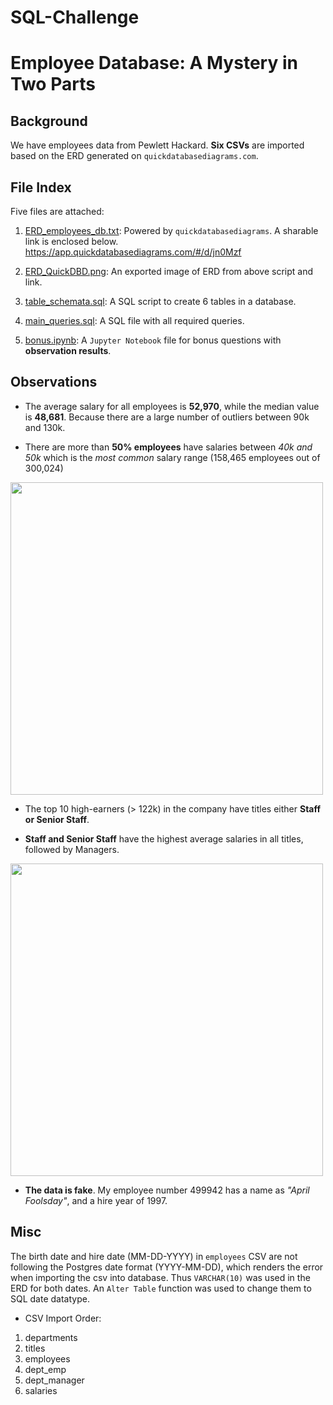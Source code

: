 # SQL-Challenge
# Employee Database: A Mystery in Two Parts

## Background

We have employees data from Pewlett Hackard. **Six CSVs** are imported based on the ERD generated on ``quickdatabasediagrams.com``.

## File Index

Five files are attached:

1. <a href="https://github.com/kk-deng/SQL-Challenge/blob/main/EmployeeSQL/1.%20ERD_hp_employees_db.txt">ERD_employees_db.txt</a>: Powered by ``quickdatabasediagrams``. A sharable link is enclosed below.
https://app.quickdatabasediagrams.com/#/d/jn0Mzf

2. <a href="https://github.com/kk-deng/SQL-Challenge/blob/main/EmployeeSQL/2.%20ERD_QuickDBD.png">ERD_QuickDBD.png</a>: An exported image of ERD from above script and link.

3. <a href="https://github.com/kk-deng/SQL-Challenge/blob/main/EmployeeSQL/3.%20table_schemata.sql">table_schemata.sql</a>: A SQL script to create 6 tables in a database.

4. <a href="https://github.com/kk-deng/SQL-Challenge/blob/main/EmployeeSQL/4.%20main_queries.sql">main_queries.sql</a>: A SQL file with all required queries.

5. <a href="https://github.com/kk-deng/SQL-Challenge/blob/main/EmployeeSQL/5.%20bonus.ipynb">bonus.ipynb</a>: A ``Jupyter Notebook`` file for bonus questions with **observation results**.

## Observations

* The average salary for all employees is **52,970**, while the median value is **48,681**. Because there are a large number of outliers between 90k and 130k.

* There are more than **50% employees** have salaries between *40k and 50k* which is the *most common* salary range (158,465 employees out of 300,024)
<img width=500 src="https://github.com/kk-deng/SQL-Challenge/blob/main/EmployeeSQL/images/salary_range.png?raw=true">

* The top 10 high-earners (> 122k) in the company have titles either **Staff or Senior Staff**.

* **Staff and Senior Staff** have the highest average salaries in all titles, followed by Managers.
<img width=500 src="https://github.com/kk-deng/SQL-Challenge/blob/main/EmployeeSQL/images/avg_salaries_by_title.png?raw=true">

* **The data is fake**. My employee number 499942 has a name as *"April Foolsday"*, and a hire year of 1997.

## Misc

The birth date and hire date (MM-DD-YYYY) in ``employees`` CSV are not following the Postgres date format (YYYY-MM-DD), which renders the error when importing the csv into database. Thus ``VARCHAR(10)`` was used in the ERD for both dates. An ``Alter Table`` function was used to change them to SQL date datatype.

* CSV Import Order:
1. departments
2. titles
3. employees
4. dept_emp
5. dept_manager
6. salaries
